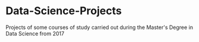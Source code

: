 # Data-Science-Projects
Projects of some courses of study carried out during the Master's Degree in Data Science from 2017
